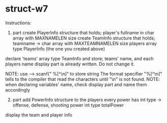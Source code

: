 # struct-w7
Instructions:

 1. part
 create PlayerInfo structure that holds; 
		player's fullname in char array with MAXNAMELEN size
    create TeamInfo structure that holds;
		teamname -> char array with MAXTEAMNAMELEN size
		players array type PlayerInfo (the one you created above)

 declare 'teams' array type TeamInfo and store;
		teams' name, and each players name
 display part is already written. Do not change it.

 NOTE: use --> scanf(" %[^\n]"	to store string
	  The format specifier "%[^\n]" tells to the compiler that read the characters until "\n" is not found.
 NOTE: when declaring variables' name, check display part and name them accordingly



 2. part
 add PowerInfo structure to the players
 every power has int type -> offense, defense, shooting  power
 int type totalPower 

 display the team and player info
